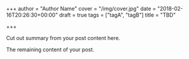 +++
author = "Author Name"
cover = "/img/cover.jpg"
date = "2018-02-16T20:26:30+00:00"
draft = true
tags = ["tagA", "tagB"]
title = "TBD"

+++

Cut out summary from your post content here.

<!--more-->

The remaining content of your post.
